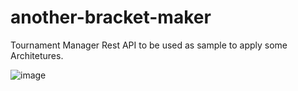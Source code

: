 # another-bracket-maker
Tournament Manager Rest API to be used as sample to apply some Architetures.

![image](https://github.com/joaofalonso/another-bracket-maker/assets/113630640/d4a2146e-b167-4784-a669-4c42bbe4fc76)
